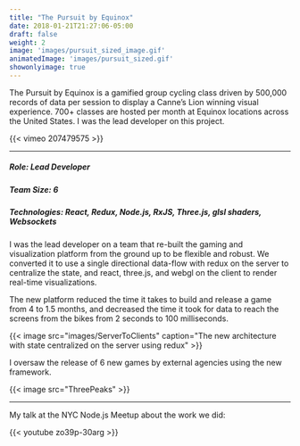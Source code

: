 ```yaml
---
title: "The Pursuit by Equinox"
date: 2018-01-21T21:27:06-05:00
draft: false
weight: 2
image: 'images/pursuit_sized_image.gif'
animatedImage: 'images/pursuit_sized.gif'
showonlyimage: true
---
```


The Pursuit by Equinox is a gamified group cycling class driven by 500,000 records of data per session to display a Canne’s Lion winning visual experience. 700+ classes are hosted per month at Equinox locations across the United States.  I was the lead developer
on this project.

<!--more-->

{{< vimeo 207479575 >}}

---

##### Role: Lead Developer
##### Team Size: 6
##### Technologies: React, Redux, Node.js, RxJS, Three.js, glsl shaders, Websockets

I was the lead developer on a team that re-built the gaming and visualization platform from the ground up to be flexible and robust.
We converted it to use a single directional data-flow with redux on the server to centralize the state, 
and react, three.js, and webgl on the client to render real-time visualizations.

The new platform reduced the time it takes to build and release a game from 4 to 1.5 months,
and decreased the time it took for data to reach the screens from the bikes from 2 seconds to 100 milliseconds.

{{< image src="images/ServerToClients" caption="The new architecture with state centralized on the server using redux" >}}

I oversaw the release of 6 new games by external agencies using the new framework.

{{< image src="ThreePeaks" >}}

---

My talk at the NYC Node.js Meetup about the work we did:

{{< youtube zo39p-30arg >}}
